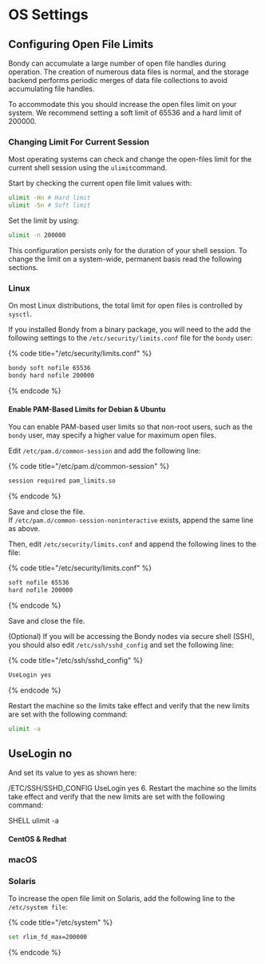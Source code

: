 # OS Settings

## Configuring Open File Limits

Bondy can accumulate a large number of open file handles during operation. The creation of numerous data files is normal, and the storage backend performs periodic merges of data file collections to avoid accumulating file handles.

To accommodate this you should increase the open files limit on your system. We recommend setting a soft limit of 65536 and a hard limit of 200000.

### Changing Limit For Current Session

Most operating systems can check and change the open-files limit for the current shell session using the `ulimit`command.

Start by checking the current open file limit values with:

```bash
ulimit -Hn # Hard limit
ulimit -Sn # Soft limit
```

Set the limit by using:

```bash
ulimit -n 200000
```

This configuration persists only for the duration of your shell session. To change the limit on a system-wide, permanent basis read the following sections.

### Linux

On most Linux distributions, the total limit for open files is controlled by `sysctl`.

If you installed Bondy from a binary package, you will need to the add the following settings to the `/etc/security/limits.conf` file for the `bondy` user:

{% code title="/etc/security/limits.conf" %}
```bash
bondy soft nofile 65536
bondy hard nofile 200000
```
{% endcode %}

#### Enable PAM-Based Limits for Debian & Ubuntu

You can enable PAM-based user limits so that non-root users, such as the `bondy` user, may specify a higher value for maximum open files.

Edit `/etc/pam.d/common-session` and add the following line:

{% code title="/etc/pam.d/common-session" %}
```bash
session required pam_limits.so 
```
{% endcode %}

Save and close the file.   
If `/etc/pam.d/common-session-noninteractive` exists, append the same line as above.

Then, edit `/etc/security/limits.conf` and append the following lines to the file:

{% code title="/etc/security/limits.conf" %}
```bash
soft nofile 65536
hard nofile 200000
```
{% endcode %}

Save and close the file.

\(Optional\) If you will be accessing the Bondy nodes via secure shell \(SSH\), you should also edit `/etc/ssh/sshd_config` and set the following line:

{% code title="/etc/ssh/sshd\_config" %}
```bash
UseLogin yes
```
{% endcode %}

Restart the machine so the limits take effect and verify that the new limits are set with the following command:

```bash
ulimit -a
```

## UseLogin no

And set its value to yes as shown here:

/ETC/SSH/SSHD\_CONFIG UseLogin yes 6. Restart the machine so the limits take effect and verify that the new limits are set with the following command:

SHELL ulimit -a

#### CentOS & Redhat

### macOS

### Solaris

To increase the open file limit on Solaris, add the following line to the `/etc/system file`:

{% code title="/etc/system" %}
```bash
set rlim_fd_max=200000
```
{% endcode %}

